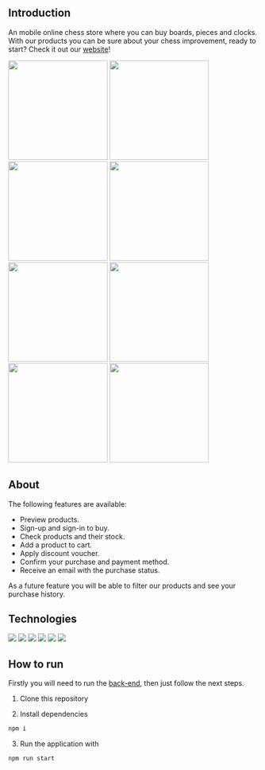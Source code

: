 ## Introduction

An mobile online chess store where you can buy boards, pieces and clocks. With our products you can be sure about your chess improvement, ready to start?
Check it out our [website](chess-store.vercel.app)!

<span>
  <img src="https://user-images.githubusercontent.com/93560377/154765361-dd09fc6c-01e8-4f30-8271-24285dd16287.png" width="200px"/>
  <img src="https://user-images.githubusercontent.com/93560377/154765358-9417c2db-5d71-49dc-a787-b71651897008.png" width="200px"/>
  <img src="https://user-images.githubusercontent.com/93560377/154765357-d87623fa-71dc-4adf-ae2c-55378d260cce.png" width="200px"/>
  <img src="https://user-images.githubusercontent.com/93560377/154765355-6f710390-befb-4225-899b-e29f1eb52c14.png" width="200px"/>
  <img src="https://user-images.githubusercontent.com/93560377/154765350-a7fe4e71-03f5-47b6-9b53-253f73e4735f.png" width="200px"/>
  <img src="https://user-images.githubusercontent.com/93560377/154765354-f3a29d71-acc7-42cd-ad52-30f66d800e37.png" width="200px"/>
  <img src="https://user-images.githubusercontent.com/93560377/154765353-58efd2e1-b816-4c41-ab3a-07bc0a8cc52f.png" width="200px"/>
  <img src="https://user-images.githubusercontent.com/93560377/154765352-badfaf0e-4069-406f-9b57-34c6ad403e2b.png" width="200px"/>
<span/>

## About

The following features are available: 

* Preview products.
* Sign-up and sign-in to buy.
* Check products and their stock.
* Add a product to cart.
* Apply discount voucher.
* Confirm your purchase and payment method.
* Receive an email with the purchase status.
  
As a future feature you will be able to filter our products and see your purchase history.

## Technologies

<img src="https://img.shields.io/badge/React-20232A?style=for-the-badge&logo=react&logoColor=61DAFB"/>
<img src="https://img.shields.io/badge/npm-CB3837?style=for-the-badge&logo=npm&logoColor=white"/>
<img src="https://img.shields.io/badge/Vercel-000000?style=for-the-badge&logo=vercel&logoColor=white"/>
<img src="https://img.shields.io/badge/React_Router-CA4245?style=for-the-badge&logo=react-router&logoColor=white"/>
<img src="https://img.shields.io/badge/axios%20-%2320232a.svg?&style=for-the-badge&color=informational"/>
<img src="https://img.shields.io/badge/styled--components-DB7093?style=for-the-badge&logo=styled-components&logoColor=white"/>

## How to run
Firstly you will need to run the [back-end](https://github.com/AugustoHSS/ChessStore-API), then just follow the next steps.
  
1. Clone this repository
  
2. Install dependencies
```bash
npm i
```
3.  Run the application with
```bash
npm run start
```
